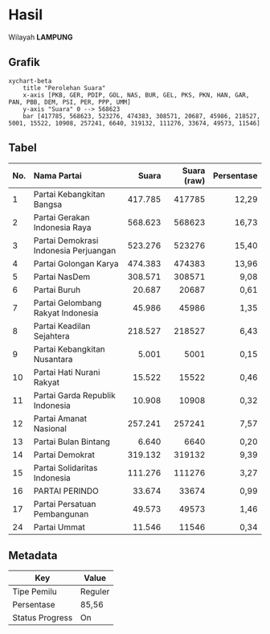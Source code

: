 # Hasil

Wilayah **LAMPUNG**

## Grafik

```mermaid
xychart-beta
    title "Perolehan Suara"
    x-axis [PKB, GER, PDIP, GOL, NAS, BUR, GEL, PKS, PKN, HAN, GAR, PAN, PBB, DEM, PSI, PER, PPP, UMM]
    y-axis "Suara" 0 --> 568623
    bar [417785, 568623, 523276, 474383, 308571, 20687, 45986, 218527, 5001, 15522, 10908, 257241, 6640, 319132, 111276, 33674, 49573, 11546]
```

## Tabel

| No. | Nama Partai                           | Suara   | Suara (raw) | Persentase |
|:--- |:------------------------------------- | -------:| -----------:| ----------:|
| 1   | Partai Kebangkitan Bangsa             | 417.785 | 417785      | 12,29      |
| 2   | Partai Gerakan Indonesia Raya         | 568.623 | 568623      | 16,73      |
| 3   | Partai Demokrasi Indonesia Perjuangan | 523.276 | 523276      | 15,40      |
| 4   | Partai Golongan Karya                 | 474.383 | 474383      | 13,96      |
| 5   | Partai NasDem                         | 308.571 | 308571      | 9,08       |
| 6   | Partai Buruh                          | 20.687  | 20687       | 0,61       |
| 7   | Partai Gelombang Rakyat Indonesia     | 45.986  | 45986       | 1,35       |
| 8   | Partai Keadilan Sejahtera             | 218.527 | 218527      | 6,43       |
| 9   | Partai Kebangkitan Nusantara          | 5.001   | 5001        | 0,15       |
| 10  | Partai Hati Nurani Rakyat             | 15.522  | 15522       | 0,46       |
| 11  | Partai Garda Republik Indonesia       | 10.908  | 10908       | 0,32       |
| 12  | Partai Amanat Nasional                | 257.241 | 257241      | 7,57       |
| 13  | Partai Bulan Bintang                  | 6.640   | 6640        | 0,20       |
| 14  | Partai Demokrat                       | 319.132 | 319132      | 9,39       |
| 15  | Partai Solidaritas Indonesia          | 111.276 | 111276      | 3,27       |
| 16  | PARTAI PERINDO                        | 33.674  | 33674       | 0,99       |
| 17  | Partai Persatuan Pembangunan          | 49.573  | 49573       | 1,46       |
| 24  | Partai Ummat                          | 11.546  | 11546       | 0,34       |


## Metadata

| Key             | Value   |
| --------------- | ------- |
| Tipe Pemilu     | Reguler |
| Persentase      | 85,56   |
| Status Progress | On      |



